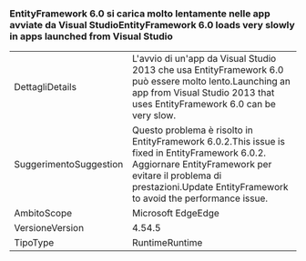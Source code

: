 ### <a name="entityframework-60-loads-very-slowly-in-apps-launched-from-visual-studio"></a><span data-ttu-id="2c061-101">EntityFramework 6.0 si carica molto lentamente nelle app avviate da Visual Studio</span><span class="sxs-lookup"><span data-stu-id="2c061-101">EntityFramework 6.0 loads very slowly in apps launched from Visual Studio</span></span>

|   |   |
|---|---|
|<span data-ttu-id="2c061-102">Dettagli</span><span class="sxs-lookup"><span data-stu-id="2c061-102">Details</span></span>|<span data-ttu-id="2c061-103">L'avvio di un'app da Visual Studio 2013 che usa EntityFramework 6.0 può essere molto lento.</span><span class="sxs-lookup"><span data-stu-id="2c061-103">Launching an app from Visual Studio 2013 that uses EntityFramework 6.0 can be very slow.</span></span>|
|<span data-ttu-id="2c061-104">Suggerimento</span><span class="sxs-lookup"><span data-stu-id="2c061-104">Suggestion</span></span>|<span data-ttu-id="2c061-105">Questo problema è risolto in EntityFramework 6.0.2.</span><span class="sxs-lookup"><span data-stu-id="2c061-105">This issue is fixed in EntityFramework 6.0.2.</span></span> <span data-ttu-id="2c061-106">Aggiornare EntityFramework per evitare il problema di prestazioni.</span><span class="sxs-lookup"><span data-stu-id="2c061-106">Update EntityFramework to avoid the performance issue.</span></span>|
|<span data-ttu-id="2c061-107">Ambito</span><span class="sxs-lookup"><span data-stu-id="2c061-107">Scope</span></span>|<span data-ttu-id="2c061-108">Microsoft Edge</span><span class="sxs-lookup"><span data-stu-id="2c061-108">Edge</span></span>|
|<span data-ttu-id="2c061-109">Versione</span><span class="sxs-lookup"><span data-stu-id="2c061-109">Version</span></span>|<span data-ttu-id="2c061-110">4.5</span><span class="sxs-lookup"><span data-stu-id="2c061-110">4.5</span></span>|
|<span data-ttu-id="2c061-111">Tipo</span><span class="sxs-lookup"><span data-stu-id="2c061-111">Type</span></span>|<span data-ttu-id="2c061-112">Runtime</span><span class="sxs-lookup"><span data-stu-id="2c061-112">Runtime</span></span>|

